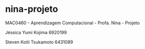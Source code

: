 nina-projeto
============

MAC0460 - Aprendizagem Computacional - Profa. Nina - Projeto





Jéssica Yumi Kojima            6920199

Steven Koiti Tsukamoto         6431089